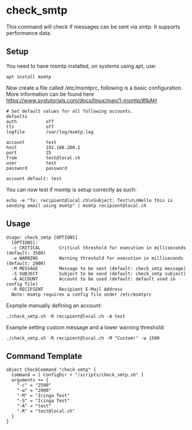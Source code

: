 # check_smtp
This command will check if messages can be sent via smtp. It supports performance data.


## Setup
You need to have msmtp installed, on systems using apt, use:
```
apt install msmtp
```

Now create a file called /etc/msmtprc, following is a basic configuration.
More information can be found here https://www.systutorials.com/docs/linux/man/1-msmtp/#lbAH
```
# Set default values for all following accounts.
defaults
auth           off
tls            off
logfile        /var/log/msmtp.log

account        test
host           192.168.200.1
port           25
from           test@local.ch
user           test
password       password

account default: test
```

You can now test if msmtp is setup correctly as such:
```
echo -e "To: recipient@local.ch\nSubject: Test\n\nHello this is sending email using msmtp" | msmtp recipient@local.ch
```

## Usage
```
Usage: check_smtp [OPTIONS]
  [OPTIONS]:
  -c CRITICAL       Critical threshold for execution in milliseconds (default: 3500)
  -w WARNING        Warning threshold for execution in milliseconds (default: 2000)
  -M MESSAGE        Message to be sent (default: check_smtp message)
  -S SUBJECT        Subject to be send (default: check_smtp subject)
  -A ACCOUNT        Account to be used (default: default used in config file)
  -R RECIPIENT      Recipient E-Mail Address
  Note: msmtp requires a config file under /etc/msmtprc
```

Example manually defining an account:
```
./check_smtp.sh -R recipient@local.ch -A test
```

Example setting custom message and a lower warning threshold:
```
./check_smtp.sh -R recipient@local.ch -M "Custom!" -w 1500
```

## Command Template
```
object CheckCommand "check-smtp" {
  command = [ ConfigDir + "/scripts/check_smtp.sh" ]
  arguments += {
    "-c" = "2500"
    "-w" = "2000"
    "-M" = "Icinga Test"
    "-S" = "Icinga Test"
    "-A" = "test"
    "-R" = "test@local.ch"
  }
}
```
